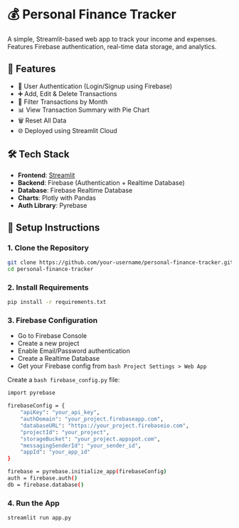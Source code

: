 # 💰 Personal Finance Tracker

A simple, Streamlit-based web app to track your income and expenses. Features Firebase authentication, real-time data storage, and analytics.

## 🔧 Features

- 🔐 User Authentication (Login/Signup using Firebase)
- ➕ Add, Edit & Delete Transactions
- 📆 Filter Transactions by Month
- 📊 View Transaction Summary with Pie Chart
- 🗑️ Reset All Data
- 🌐 Deployed using Streamlit Cloud

## 🛠️ Tech Stack

- **Frontend**: [Streamlit](https://streamlit.io/)
- **Backend**: Firebase (Authentication + Realtime Database)
- **Database**: Firebase Realtime Database
- **Charts**: Plotly with Pandas
- **Auth Library**: Pyrebase

## 🚀 Setup Instructions

### 1. Clone the Repository
```bash
git clone https://github.com/your-username/personal-finance-tracker.git
cd personal-finance-tracker
```
### 2. Install Requirements
```bash
pip install -r requirements.txt
```
### 3. Firebase Configuration

- Go to Firebase Console
- Create a new project
- Enable Email/Password authentication
- Create a Realtime Database
- Get your Firebase config from ```bash Project Settings > Web App```

Create a ```bash firebase_config.py``` file:
```bash
import pyrebase

firebaseConfig = {
    "apiKey": "your_api_key",
    "authDomain": "your_project.firebaseapp.com",
    "databaseURL": "https://your_project.firebaseio.com",
    "projectId": "your_project",
    "storageBucket": "your_project.appspot.com",
    "messagingSenderId": "your_sender_id",
    "appId": "your_app_id"
}

firebase = pyrebase.initialize_app(firebaseConfig)
auth = firebase.auth()
db = firebase.database()
```
### 4. Run the App
```bash
streamlit run app.py
```
